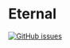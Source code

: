 # Eternal

[![GitHub issues](https://img.shields.io/github/issues/italia/bootstrap-italia.svg)](https://github.com/flayart/Eternal/issues)


